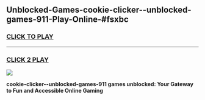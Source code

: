 
## Unblocked-Games-cookie-clicker--unblocked-games-911-Play-Online-#fsxbc
<h3>
<a href="https://premium.freeplayer.one?title=cookie-clicker--unblocked-games-911&ref=27F">CLICK TO PLAY</a></h3>
<hr>

<h3>
<a href="https://premium.freeplayer.one?title=cookie-clicker--unblocked-games-911&ref=27F">CLICK 2 PLAY</a>
  
</h3>

<a href="https://premium.freeplayer.one?title=cookie-clicker--unblocked-games-911&ref=27F"><img src="https://clearcache.store/games.png"></a>


**cookie-clicker--unblocked-games-911 games unblocked: Your Gateway to Fun and Accessible Online Gaming**
